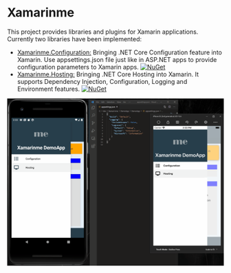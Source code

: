 # Xamarinme
This project provides libraries and plugins for Xamarin applications.
Currently two libraries have been implemented:
* [Xamarinme.Configuration:](Configuration/README.md) Bringing .NET Core Configuration feature into Xamarin. Use appsettings.json file just like in ASP.NET apps to provide configuration parameters to Xamarin apps. [![NuGet](https://img.shields.io/nuget/v/Xamarinme.Configuration.svg)](https://www.nuget.org/packages/Xamarinme.Configuration)
* [Xamarinme.Hosting:](Hosting/README.md) Bringing .NET Core Hosting into Xamarin. 
It supports Dependency Injection, Configuration, Logging and Environment features. [![NuGet](https://img.shields.io/nuget/v/Xamarinme.Hosting.svg)](https://www.nuget.org/packages/Xamarinme.Hosting)

![alt text](https://github.com/melihercan/Xamarinme/blob/master/doc/Xamarinme.gif)
